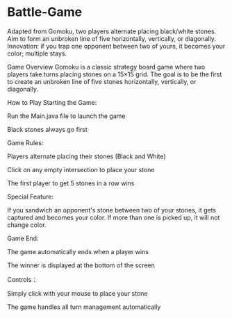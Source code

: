 # Battle-Game
Adapted from Gomoku, two players alternate placing black/white stones. Aim to form an unbroken line of five horizontally, vertically, or diagonally. Innovation: if you trap one opponent between two of yours, it becomes your color; multiple stays.

Game Overview
Gomoku is a classic strategy board game where two players take turns placing stones on a 15×15 grid.  The goal is to be the first to create an unbroken line of five stones horizontally, vertically, or diagonally.

How to Play
Starting the Game:

Run the Main.java file to launch the game

Black stones always go first

Game Rules:

Players alternate placing their stones (Black and White)

Click on any empty intersection to place your stone

The first player to get 5 stones in a row wins

Special Feature:

If you sandwich an opponent's stone between two of your stones, it gets captured and becomes your color. If more than one is picked up, it will not change color.

Game End:

The game automatically ends when a player wins

The winner is displayed at the bottom of the screen

Controls：

Simply click with your mouse to place your stone

The game handles all turn management automatically
